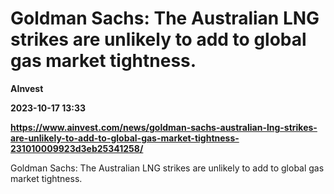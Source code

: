 # Goldman Sachs: The Australian LNG strikes are unlikely to add to global gas market tightness.
**AInvest**

**2023-10-17 13:33**

**https://www.ainvest.com/news/goldman-sachs-australian-lng-strikes-are-unlikely-to-add-to-global-gas-market-tightness-231010009923d3eb25341258/**

Goldman Sachs: The Australian LNG strikes are unlikely to add to global gas market tightness.
